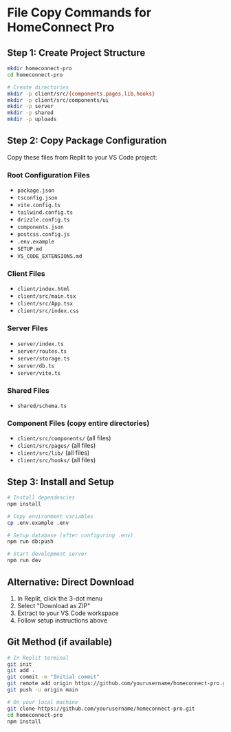 # File Copy Commands for HomeConnect Pro

## Step 1: Create Project Structure
```bash
mkdir homeconnect-pro
cd homeconnect-pro

# Create directories
mkdir -p client/src/{components,pages,lib,hooks}
mkdir -p client/src/components/ui
mkdir -p server
mkdir -p shared
mkdir -p uploads
```

## Step 2: Copy Package Configuration
Copy these files from Replit to your VS Code project:

### Root Configuration Files
- `package.json`
- `tsconfig.json` 
- `vite.config.ts`
- `tailwind.config.ts`
- `drizzle.config.ts`
- `components.json`
- `postcss.config.js`
- `.env.example`
- `SETUP.md`
- `VS_CODE_EXTENSIONS.md`

### Client Files
- `client/index.html`
- `client/src/main.tsx`
- `client/src/App.tsx`
- `client/src/index.css`

### Server Files  
- `server/index.ts`
- `server/routes.ts`
- `server/storage.ts`
- `server/db.ts`
- `server/vite.ts`

### Shared Files
- `shared/schema.ts`

### Component Files (copy entire directories)
- `client/src/components/` (all files)
- `client/src/pages/` (all files)
- `client/src/lib/` (all files)
- `client/src/hooks/` (all files)

## Step 3: Install and Setup
```bash
# Install dependencies
npm install

# Copy environment variables
cp .env.example .env

# Setup database (after configuring .env)
npm run db:push

# Start development server
npm run dev
```

## Alternative: Direct Download
1. In Replit, click the 3-dot menu
2. Select "Download as ZIP"
3. Extract to your VS Code workspace
4. Follow setup instructions above

## Git Method (if available)
```bash
# In Replit terminal
git init
git add .
git commit -m "Initial commit"
git remote add origin https://github.com/yourusername/homeconnect-pro.git
git push -u origin main

# On your local machine
git clone https://github.com/yourusername/homeconnect-pro.git
cd homeconnect-pro
npm install
```